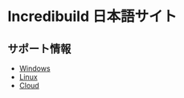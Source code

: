 # Incredibuild 日本語サイト
## サポート情報
- [Windows](support/windows-ja.md)
- [Linux](support/linux-ja.md)
- [Cloud](support/cloud-ja.md)
